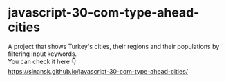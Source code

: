 # javascript-30-com-type-ahead-cities  
A project that shows Turkey's cities, their regions and their populations by filtering input keywords.  
You can check it here 👇  
https://sinansk.github.io/javascript-30-com-type-ahead-cities/
